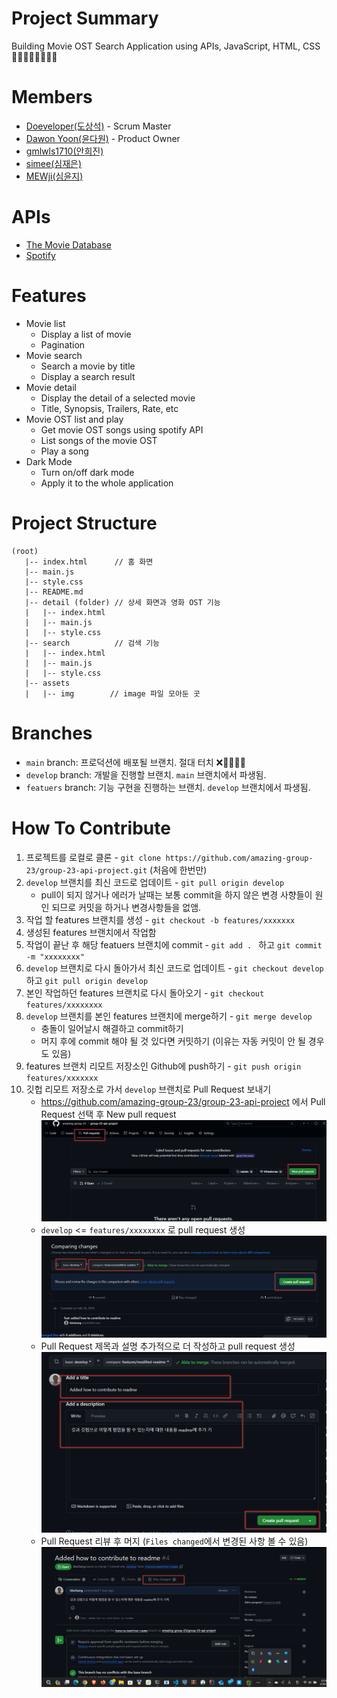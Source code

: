 # Project Summary

Building Movie OST Search Application using APIs, JavaScript, HTML, CSS 🚀🚀🚀🚀🚀🚀🚀🚀

# Members

- [Doeveloper(도상석)](https://github.com/ldss3sang) - Scrum Master
- [Dawon Yoon(윤다원)](https://github.com/Dawon-yoon) - Product Owner
- [gmlwls1710(안희진)](https://github.com/gmlwls1710)
- [simee(심재은)](https://github.com/simi-22)
- [MEWji(심윤지)](https://github.com/simyoonji)

# APIs

- [The Movie Database](https://developer.themoviedb.org/docs/getting-started)
- [Spotify](https://rapidapi.com/Glavier/api/spotify23)

# Features

- Movie list
  - Display a list of movie
  - Pagination
- Movie search
  - Search a movie by title
  - Display a search result
- Movie detail
  - Display the detail of a selected movie
  - Title, Synopsis, Trailers, Rate, etc
- Movie OST list and play
  - Get movie OST songs using spotify API
  - List songs of the movie OST
  - Play a song
- Dark Mode
  - Turn on/off dark mode
  - Apply it to the whole application

# Project Structure

```
(root)
   |-- index.html      // 홈 화면 
   |-- main.js
   |-- style.css
   |-- README.md
   |-- detail (folder) // 상세 화면과 영화 OST 기능
   |   |-- index.html
   |   |-- main.js
   |   |-- style.css
   |-- search          // 검색 기능
   |   |-- index.html
   |   |-- main.js
   |   |-- style.css
   |-- assets
   |   |-- img        // image 파일 모아둔 곳
```

# Branches

- `main` branch: 프로덕션에 배포될 브랜치. 절대 터치 ❌🙅‍♂️🙅‍♀️
- `develop` branch: 개발을 진행할 브랜치. `main` 브랜치에서 파생됨.
- `featuers` branch: 기능 구현을 진행하는 브랜치. `develop` 브랜치에서 파생됨.

# How To Contribute

1. 프로젝트를 로컬로 클론 - `git clone https://github.com/amazing-group-23/group-23-api-project.git` (처음에 한번만)
1. `develop` 브랜치를 최신 코드로 업데이트 - `git pull origin develop`
   - pull이 되지 않거나 에러가 날때는 보통 commit을 하지 않은 변경 사향들이 원인 되므로 커밋을 하거나 변경사항들을 없앰.
1. 작업 할 features 브랜치를 생성 - `git checkout -b features/xxxxxxx`
1. 생성된 features 브랜치에서 작업함
1. 작업이 끝난 후 해당 featuers 브랜치에 commit - `git add . ` 하고 `git commit -m "xxxxxxxx"`
1. `develop` 브랜치로 다시 돌아가서 최신 코드로 업데이트 - `git checkout develop` 하고 `git pull origin develop`
1. 본인 작업하던 features 브랜치로 다시 돌아오기 - `git checkout features/xxxxxxxx`
1. `develop` 브랜치를 본인 features 브랜치에 merge하기 - `git merge develop`
   - 충돌이 일어날시 해결하고 commit하기
   - 머지 후에 commit 해야 될 것 있다면 커밋하기 (이유는 자동 커밋이 안 될 경우도 있음)
1. features 브랜치 리모트 저장소인 Github에 push하기 - `git push origin features/xxxxxxx`
1. 깃헙 리모트 저장소로 가서 `develop` 브랜치로 Pull Request 보내기
   - https://github.com/amazing-group-23/group-23-api-project 에서 Pull Request 선택 후 New pull request  
     ![pr-1](./assets/img/pr-1.png)
   - `develop` <= `features/xxxxxxxx` 로 pull request 생성
     ![pr-2](./assets/img/pr-2.png)
   - Pull Request 제목과 설명 추가적으로 더 작성하고 pull request 생성
     ![alt text](./assets/img/pr-3.png)
   - Pull Request 리뷰 후 머지 (`Files changed`에서 변경된 사항 볼 수 있음)
     ![alt text](./assets/img/pr-4.png)
